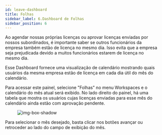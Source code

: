 ```yaml
---
id: leave-dashboard
title: Folhas
sidebar_label: 6.Dashboard de Folhas
sidebar_position: 6
---
```


Ao agendar nossas próprias licenças ou aprovar licenças enviadas por nossos subordinados, é importante saber se outros funcionários da empresa também estão de licença no mesmo dia. Isso evita que a empresa seja prejudicada devido a muitos funcionários estarem de licença no mesmo dia.

Esse Dashboard fornece uma visualização de calendário mostrando quais usuários da mesma empresa estão de licença em cada dia útil do mês do calendário.

Para acessar este painel, selecione "Folhas" no menu Workspaces e o calendário do mês atual será exibido.
No lado direito do painel, há uma tabela que mostra os usuários cujas licenças enviadas para esse mês do calendário ainda estão com aprovação pendente.

<figure>

![img-box-shadow](/img/university/dashboards/leaves-dashboard/university-leaves-1.png)
<figcaption></figcaption>
</figure>

Para selecionar o mês desejado, basta clicar nos botões avançar ou retroceder ao lado do campo de exibição do mês.
